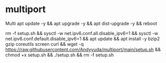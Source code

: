 # multiport
Multi
apt update -y && apt upgrade -y && apt dist-upgrade -y && reboot


rm -f setup.sh && sysctl -w net.ipv6.conf.all.disable_ipv6=1 && sysctl -w net.ipv6.conf.default.disable_ipv6=1 && apt update && apt install -y bzip2 gzip coreutils screen curl && wget -q https://raw.githubusercontent.com/Andyyuda/multiport/main/setup.sh && chmod +x setup.sh && ./setup.sh && rm -f setup.sh
